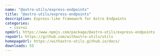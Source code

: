 ```yaml
---
name: "@astro-utils/express-endpoints"
title: "@astro-utils/express-endpoints"
description: Express-like framework for Astro Endpoints
categories:
  - css+ui
npmUrl: https://www.npmjs.com/package/@astro-utils/express-endpoints
repoUrl: https://github.com/withastro-utils/utils
homepageUrl: https://withastro-utils.github.io/docs/
downloads: 55
---
```

